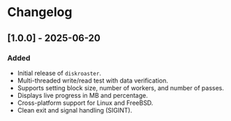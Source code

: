 # Changelog

## [1.0.0] - 2025-06-20
### Added
- Initial release of `diskroaster`.
- Multi-threaded write/read test with data verification.
- Supports setting block size, number of workers, and number of passes.
- Displays live progress in MB and percentage.
- Cross-platform support for Linux and FreeBSD.
- Clean exit and signal handling (SIGINT).
